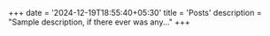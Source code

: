 +++
date = '2024-12-19T18:55:40+05:30'
title = 'Posts'
description = "Sample description, if there ever was any..."
+++
